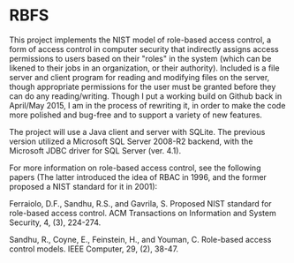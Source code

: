 # RBFS
This project implements the NIST model of role-based access control, a form of access control in computer security that indirectly assigns access permissions to users based on their "roles" in the system (which can be likened to their jobs in an organization, or their authority). Included is a file server and client program for reading and modifying files on the server, though appropriate permissions for the user must be granted before they can do any reading/writing.
Though I put a working build on Github back in April/May 2015, I am in the process of rewriting it, in order to make the code more polished and bug-free and to support a variety of new features.

The project will use a Java client and server with SQLite. The previous version utilized a Microsoft SQL Server 2008-R2 backend, with the Microsoft JDBC driver for SQL Server (ver. 4.1).

For more information on role-based access control, see the following papers (The latter introduced the idea of RBAC in 1996, and the former proposed a NIST standard for it in 2001):

Ferraiolo, D.F., Sandhu, R.S., and Gavrila, S. Proposed NIST standard for role-based access control. ACM Transactions on Information and System Security, 4, (3), 224-274.

Sandhu, R., Coyne, E., Feinstein, H., and Youman, C. Role-based access control models. IEEE Computer, 29, (2), 38-47.

